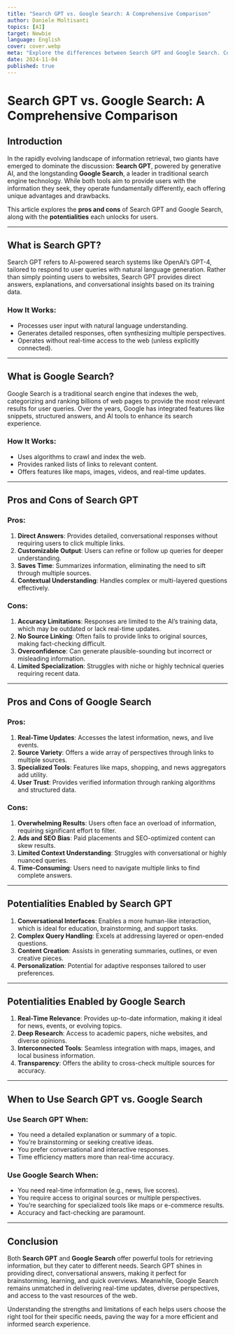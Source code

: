 ```yaml
---
title: "Search GPT vs. Google Search: A Comprehensive Comparison"
author: Daniele Moltisanti
topics: [AI]
target: Newbie
language: English
cover: cover.webp
meta: "Explore the differences between Search GPT and Google Search. Compare their pros and cons, and discover the unique potentialities of each for smarter information retrieval"
date: 2024-11-04
published: true
---
```



# Search GPT vs. Google Search: A Comprehensive Comparison

## Introduction

In the rapidly evolving landscape of information retrieval, two giants have emerged to dominate the discussion: **Search GPT**, powered by generative AI, and the longstanding **Google Search**, a leader in traditional search engine technology. While both tools aim to provide users with the information they seek, they operate fundamentally differently, each offering unique advantages and drawbacks.

This article explores the **pros and cons** of Search GPT and Google Search, along with the **potentialities** each unlocks for users.

---

## What is Search GPT?

Search GPT refers to AI-powered search systems like OpenAI’s GPT-4, tailored to respond to user queries with natural language generation. Rather than simply pointing users to websites, Search GPT provides direct answers, explanations, and conversational insights based on its training data.

### How It Works:

- Processes user input with natural language understanding.
- Generates detailed responses, often synthesizing multiple perspectives.
- Operates without real-time access to the web (unless explicitly connected).

---

## What is Google Search?

Google Search is a traditional search engine that indexes the web, categorizing and ranking billions of web pages to provide the most relevant results for user queries. Over the years, Google has integrated features like snippets, structured answers, and AI tools to enhance its search experience.

### How It Works:

- Uses algorithms to crawl and index the web.
- Provides ranked lists of links to relevant content.
- Offers features like maps, images, videos, and real-time updates.

---

## Pros and Cons of Search GPT

### Pros:

1. **Direct Answers**: Provides detailed, conversational responses without requiring users to click multiple links.
2. **Customizable Output**: Users can refine or follow up queries for deeper understanding.
3. **Saves Time**: Summarizes information, eliminating the need to sift through multiple sources.
4. **Contextual Understanding**: Handles complex or multi-layered questions effectively.

### Cons:

1. **Accuracy Limitations**: Responses are limited to the AI’s training data, which may be outdated or lack real-time updates.
2. **No Source Linking**: Often fails to provide links to original sources, making fact-checking difficult.
3. **Overconfidence**: Can generate plausible-sounding but incorrect or misleading information.
4. **Limited Specialization**: Struggles with niche or highly technical queries requiring recent data.

---

## Pros and Cons of Google Search

### Pros:

1. **Real-Time Updates**: Accesses the latest information, news, and live events.
2. **Source Variety**: Offers a wide array of perspectives through links to multiple sources.
3. **Specialized Tools**: Features like maps, shopping, and news aggregators add utility.
4. **User Trust**: Provides verified information through ranking algorithms and structured data.

### Cons:

1. **Overwhelming Results**: Users often face an overload of information, requiring significant effort to filter.
2. **Ads and SEO Bias**: Paid placements and SEO-optimized content can skew results.
3. **Limited Context Understanding**: Struggles with conversational or highly nuanced queries.
4. **Time-Consuming**: Users need to navigate multiple links to find complete answers.

---

## Potentialities Enabled by Search GPT

1. **Conversational Interfaces**: Enables a more human-like interaction, which is ideal for education, brainstorming, and support tasks.
2. **Complex Query Handling**: Excels at addressing layered or open-ended questions.
3. **Content Creation**: Assists in generating summaries, outlines, or even creative pieces.
4. **Personalization**: Potential for adaptive responses tailored to user preferences.

---

## Potentialities Enabled by Google Search

1. **Real-Time Relevance**: Provides up-to-date information, making it ideal for news, events, or evolving topics.
2. **Deep Research**: Access to academic papers, niche websites, and diverse opinions.
3. **Interconnected Tools**: Seamless integration with maps, images, and local business information.
4. **Transparency**: Offers the ability to cross-check multiple sources for accuracy.

---

## When to Use Search GPT vs. Google Search

### Use Search GPT When:
- You need a detailed explanation or summary of a topic.
- You’re brainstorming or seeking creative ideas.
- You prefer conversational and interactive responses.
- Time efficiency matters more than real-time accuracy.

### Use Google Search When:
- You need real-time information (e.g., news, live scores).
- You require access to original sources or multiple perspectives.
- You’re searching for specialized tools like maps or e-commerce results.
- Accuracy and fact-checking are paramount.

---

## Conclusion

Both **Search GPT** and **Google Search** offer powerful tools for retrieving information, but they cater to different needs. Search GPT shines in providing direct, conversational answers, making it perfect for brainstorming, learning, and quick overviews. Meanwhile, Google Search remains unmatched in delivering real-time updates, diverse perspectives, and access to the vast resources of the web.

Understanding the strengths and limitations of each helps users choose the right tool for their specific needs, paving the way for a more efficient and informed search experience.

